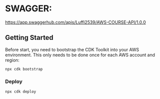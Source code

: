 # SWAGGER:

https://app.swaggerhub.com/apis/Luffi2539/AWS-COURSE-API/1.0.0

## Getting Started

Before start, you need to bootstrap the CDK Toolkit into your AWS environment. This only needs to be done once for each AWS account and region:

```
npx cdk bootstrap
```

### Deploy

```
npx cdk deploy
```

